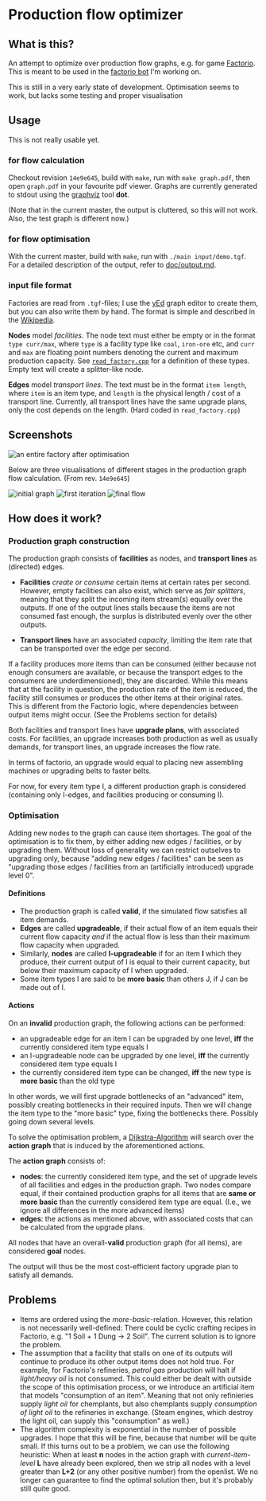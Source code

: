 Production flow optimizer
=========================

What is this?
-------------

An attempt to optimize over production flow graphs, e.g. for game
[Factorio](https://factorio.com). This is meant to be used in the 
[factorio bot](https://github.com/Windfisch/factorio-bot) I'm  working on.

This is still in a very early state of development. Optimisation seems
to work, but lacks some testing and proper visualisation

Usage
-----

This is not really usable yet.

### for flow calculation

Checkout revision `14e9e645`, build with `make`, run with `make graph.pdf`,
then open `graph.pdf` in your favourite pdf viewer. Graphs are currently
generated to stdout using the [graphviz](http://www.graphviz.org/) tool **dot**.

(Note that in the current master, the output is cluttered, so this will
not work. Also, the test graph is different now.)

### for flow optimisation

With the current master, build with `make`, run with `./main input/demo.tgf`.
For a detailed description of the output, refer to [doc/output.md](doc/output.md).

### input file format

Factories are read from `.tgf`-files; I use the
[yEd](https://www.yworks.com/products/yed) graph editor to create them,
but you can also write them by hand. The format is simple and described
in the [Wikipedia](https://en.wikipedia.org/wiki/Trivial_Graph_Format).

**Nodes** model *facilities*. The node text must either be empty or in the
format `type curr/max`, where `type` is a facility type like `coal`,
`iron-ore` etc, and `curr` and `max` are floating point numbers denoting the
current and maximum production capacity.  See
[`read_factory.cpp`](read_factory.cpp) for a definition of these types.  Empty
text will create a splitter-like node.

**Edges** model *transport lines*. The text must be in the format
`item length`, where `item` is an item type, and `length` is the physical
length / cost of a transport line. Currently, all transport lines have the
same upgrade plans, only the cost depends on the length. (Hard coded in
`read_factory.cpp`)


Screenshots
-----------

![an entire factory after optimisation](doc/img/factory1.gif)

Below are three visualisations of different stages in the production graph
flow calculation. (From rev. `14e9e645`)

![initial graph](doc/img/prodgraph1.gif)
![first iteration](doc/img/prodgraph2.gif)
![final flow](doc/img/prodgraph3.gif)


How does it work?
-----------------

### Production graph construction

The production graph consists of **facilities** as nodes, and **transport
lines** as (directed) edges.

- **Facilities** *create or consume* certain items at certain rates per second.
  However, empty facilities can also exist, which serve as *fair splitters*,
  meaning that they split the incoming item stream(s) equally over the outputs.
  If one of the output lines stalls because the items are not consumed fast
  enough, the surplus is distributed evenly over the other outputs.

- **Transport lines** have an associated *capacity*, limiting the item rate
  that can be transported over the edge per second.

If a facility produces more items than can be consumed (either because not
enough consumers are available, or because the transport edges to the
consumers are underdimensioned), they are discarded. While this means that at
the facility in question, the production rate of the item is reduced, the
facility still consumes or produces the other items at their original rates.
This is different from the Factorio logic, where dependencies between output
items might occur. (See the Problems section for details)

Both facilities and transport lines have **upgrade plans**, with associated
costs. For facilities, an upgrade increases both production as well as usually
demands, for transport lines, an upgrade increases the flow rate.

In terms of factorio, an upgrade would equal to placing new assembling
machines or upgrading belts to faster belts.

For now, for every item type I, a different production graph is considered
(containing only I-edges, and facilities producing or consuming I).


### Optimisation

Adding new nodes to the graph can cause item shortages. The goal of the
optimisation is to fix them, by either adding new edges / facilities, or by
upgrading them. Without loss of generality we can restrict outselves to
upgrading only, because "adding new edges / facilities" can be seen as
"upgrading those edges / facilities from an (artificially introduced) upgrade
level 0".

#### Definitions

- The production graph is called **valid**, if the simulated flow satisfies all
  item demands.
- **Edges** are called **upgradeable**, if their actual flow of an item equals
  their current flow capacity *and* if the actual flow is less than their
  maximum flow capacity when upgraded.
- Similarly, **nodes** are called **I-upgradeable** if for an item **I** which
  they produce, their current output of I is equal to their current capacity,
  but below their maximum capacity of I when upgraded.
- Some item types I are said to be **more basic** than others J, if J can be
  made out of I.


#### Actions
On an **invalid** production graph, the following actions can be performed:

  - an upgradeable edge for an item I can be upgraded by one level, **iff**
    the currently considered item type equals I
  - an I-upgradeable node can be upgraded by one level, **iff** the currently
    considered item type equals I
  - the currently considered item type can be changed, **iff** the new type
    is **more basic** than the old type

In other words, we will first upgrade bottlenecks of an "advanced" item,
possibly creating bottlenecks in their required inputs. Then we will change
the item type to the "more basic" type, fixing the bottlenecks there. Possibly
going down several levels.

To solve the optimisation problem, a
[Dijkstra-Algorithm](https://en.wikipedia.org/wiki/Dijkstra%27s_algorithm)
will search over the **action graph** that is induced by the aforementioned
actions.

The **action graph** consists of:

  - **nodes**: the currently considered item type, and the set of upgrade
    levels of all facilities and edges in the production graph. Two nodes
    compare equal, if their contained production graphs for all items that are
    **same or more basic** than the currently considered item type are equal.
    (I.e., we ignore all differences in the more advanced items)
  - **edges**: the actions as mentioned above, with associated costs that can
    be calculated from the upgrade plans.

All nodes that have an overall-**valid** production graph (for all items), are
considered **goal** nodes.

The output will thus be the most cost-efficient factory upgrade plan to
satisfy all demands.


Problems
--------

- Items are ordered using the *more-basic*-relation. However, this relation is
  not necessarily well-defined: There could be cyclic crafting recipes in
  Factorio, e.g. "1 Soil + 1 Dung -> 2 Soil". The current solution is to
  ignore the problem.
- The assumption that a facility that stalls on one of its outputs will
  continue to produce its other output items does not hold true. For example,
  for Factorio's refineries, *petrol gas* production will halt if *light/heavy
  oil* is not consumed. This could either be dealt with outside the scope of
  this optimisation process, or we introduce an artificial item that models
  "consumption of an item". Meaning that not only refinieries supply *light
  oil* for chemplants, but also chemplants supply *consumption of light oil* to
  the refineries in exchange. (Steam engines, which destroy the light oil, can
  supply this "consumption" as well.)
- The algorithm complexity is exponential in the number of possible upgrades.
  I hope that this will be fine, because that number will be quite small. If
  this turns out to be a problem, we can use the following heuristic:
  When at least **n** nodes in the action graph with *current-item-level* **L**
  have already been explored, then we strip all nodes with a level greater than
  **L+2** (or any other positive number) from the openlist. We no longer can
  guarantee to find the optimal solution then, but it's probably still quite
  good.
